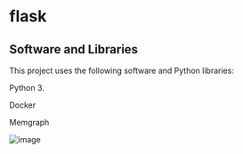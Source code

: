 # flask

## Software and Libraries

This project uses the following software and Python libraries:

Python 3.

Docker

Memgraph

![image](https://user-images.githubusercontent.com/35726074/143864529-9d57aba5-621f-419d-968b-661a147d120f.png)



